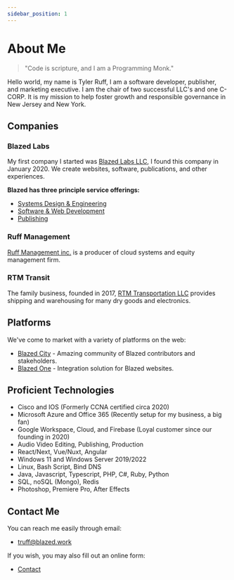 ```yaml
---
sidebar_position: 1
---
```


# About Me

> "Code is scripture, and I am a Programming Monk."

Hello world, my name is Tyler Ruff, I am a software developer, publisher,
and marketing executive. I am the chair of two successful LLC's and one C-CORP.
It is my mission to help foster growth and responsible governance in New Jersey and New York.

## Companies
### Blazed Labs
My first company I started was [Blazed Labs LLC](https://blazedlabs.com/), I found this company in January 2020. 
We create websites, software, publications, and other experiences.

**Blazed has three principle service offerings:**
* [Systems Design & Engineering](https://blazed.space/)
* [Software & Web Development](https://blazed.dev/)
* [Publishing](https://blazed.xyz/)

### Ruff Management
[Ruff Management inc.](https://ruff-manage.com/) is a producer of cloud systems and equity management firm.

### RTM Transit
The family business, founded in 2017, [RTM Transportation LLC](https://rtmtransit.com/) provides shipping and warehousing
for many dry goods and electronics.

## Platforms
We've come to market with a variety of platforms on the web:

* [Blazed City](https://blazed.city) - Amazing community of Blazed contributors and stakeholders.
* [Blazed One](https://blz.one) - Integration solution for Blazed websites.

## Proficient Technologies
* Cisco and IOS (Formerly CCNA certified circa 2020)
* Microsoft Azure and Office 365 (Recently setup for my business, a big fan)
* Google Workspace, Cloud, and Firebase (Loyal customer since our founding in 2020)
* Audio Video Editing, Publishing, Production
* React/Next, Vue/Nuxt, Angular
* Windows 11 and Windows Server 2019/2022
* Linux, Bash Script, Bind DNS
* Java, Javascript, Typescript, PHP, C#, Ruby, Python
* SQL, noSQL (Mongo), Redis
* Photoshop, Premiere Pro, After Effects

## Contact Me
You can reach me easily through email:
* [truff@blazed.work](mailto:truff@blazed.work)

If you wish, you may also fill out an online form:
* [Contact](https://blazedlabs.com/contact)